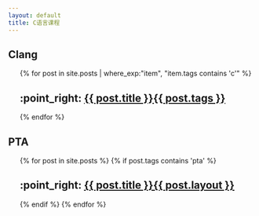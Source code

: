 ```yaml
---
layout: default
title: C语言课程
---
```



## Clang


<ul>
  {% for post in site.posts | where_exp:"item", "item.tags contains 'c'" %}
        <h2> :point_right: <a href="/c{{ post.url }}"> {{ post.title }}{{ post.tags }}</a></h2>
  {% endfor %}
</ul>

## PTA

<ul>
  {% for post in site.posts %}
    {% if post.tags contains 'pta' %}
        <h2> :point_right: <a href="/c{{ post.url }}"> {{ post.title }}{{ post.layout }}</a></h2>
    {% endif %}
  {% endfor %}
</ul>
